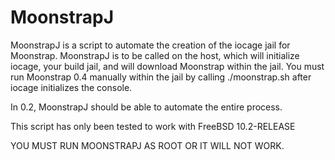 # MoonstrapJ
MoonstrapJ is a script to automate the creation of the iocage jail for Moonstrap.
MoonstrapJ is to be called on the host, which will initialize iocage, your build jail, and 
will download Moonstrap within the jail. You must run Moonstrap 0.4 manually within
the jail by calling ./moonstrap.sh after iocage initializes the console.

In 0.2, MoonstrapJ should be able to automate the entire process.

This script has only been tested to work with FreeBSD 10.2-RELEASE

YOU MUST RUN MOONSTRAPJ AS ROOT OR IT WILL NOT WORK.
